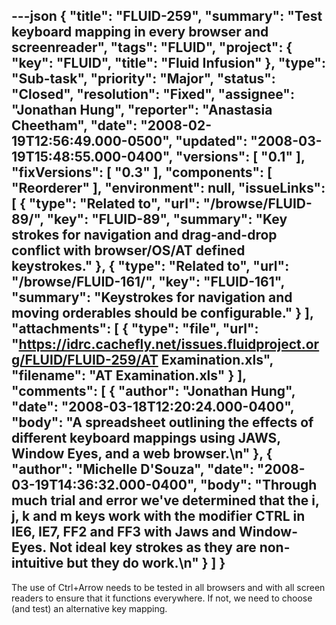 ---json
{
  "title": "FLUID-259",
  "summary": "Test keyboard mapping in every browser and screenreader",
  "tags": "FLUID",
  "project": {
    "key": "FLUID",
    "title": "Fluid Infusion"
  },
  "type": "Sub-task",
  "priority": "Major",
  "status": "Closed",
  "resolution": "Fixed",
  "assignee": "Jonathan Hung",
  "reporter": "Anastasia Cheetham",
  "date": "2008-02-19T12:56:49.000-0500",
  "updated": "2008-03-19T15:48:55.000-0400",
  "versions": [
    "0.1"
  ],
  "fixVersions": [
    "0.3"
  ],
  "components": [
    "Reorderer"
  ],
  "environment": null,
  "issueLinks": [
    {
      "type": "Related to",
      "url": "/browse/FLUID-89/",
      "key": "FLUID-89",
      "summary": "Key strokes for navigation and drag-and-drop conflict with browser/OS/AT defined keystrokes."
    },
    {
      "type": "Related to",
      "url": "/browse/FLUID-161/",
      "key": "FLUID-161",
      "summary": "Keystrokes for navigation and moving orderables should be configurable."
    }
  ],
  "attachments": [
    {
      "type": "file",
      "url": "https://idrc.cachefly.net/issues.fluidproject.org/FLUID/FLUID-259/AT Examination.xls",
      "filename": "AT Examination.xls"
    }
  ],
  "comments": [
    {
      "author": "Jonathan Hung",
      "date": "2008-03-18T12:20:24.000-0400",
      "body": "A spreadsheet outlining the effects of different keyboard mappings using JAWS, Window Eyes, and a web browser.\n"
    },
    {
      "author": "Michelle D'Souza",
      "date": "2008-03-19T14:36:32.000-0400",
      "body": "Through much trial and error we've determined that the i, j, k and m keys work with the modifier CTRL in IE6, IE7, FF2 and FF3 with Jaws and Window-Eyes. Not ideal key strokes as they are non-intuitive but they do work.\n"
    }
  ]
}
---
The use of Ctrl+Arrow needs to be tested in all browsers and with all screen readers to ensure that it functions everywhere. If not, we need to choose (and test) an alternative key mapping.

        